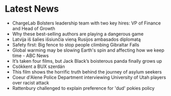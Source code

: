 # Latest News
-  ChargeLab Bolsters leadership team with two key hires: VP of Finance and Head of Growth
-  Why these best-selling authors are playing a dangerous game
-  Latvija iš šalies išsiunčia vieną Rusijos ambasados diplomatą
-  Safety first: Big fence to stop people climbing Gibraltar Falls
-  Global warming may be slowing Earth's spin and affecting how we keep time - ABC News
-  It’s taken four films, but Jack Black’s boisterous panda finally grows up
-  Csökkent a BUX szerdán
-  This film shows the horrific truth behind the journey of asylum seekers
-  Coeur d'Alene Police Department interviewing University of Utah players over racist attack
-  Rattenbury challenged to explain preference for 'dud' pokies policy

